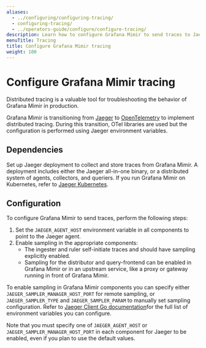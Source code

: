```yaml
---
aliases:
  - ../configuring/configuring-tracing/
  - configuring-tracing/
  - ../operators-guide/configure/configure-tracing/
description: Learn how to configure Grafana Mimir to send traces to Jaeger.
menuTitle: Tracing
title: Configure Grafana Mimir tracing
weight: 100
---
```


# Configure Grafana Mimir tracing

Distributed tracing is a valuable tool for troubleshooting the behavior of Grafana Mimir in production.

Grafana Mimir is transitioning from [Jaeger](https://www.jaegertracing.io/) to [OpenTelemetry](https://opentelemetry.io/docs/languages/go/getting-started/) to implement distributed tracing.
During this transition, OTel libraries are used but the configuration is performed using Jaeger environment variables.

## Dependencies

Set up Jaeger deployment to collect and store traces from Grafana Mimir.
A deployment includes either the Jaeger all-in-one binary, or a distributed system of agents, collectors, and queriers.
If you run Grafana Mimir on Kubernetes, refer to [Jaeger Kubernetes](https://github.com/jaegertracing/jaeger-kubernetes).

## Configuration

To configure Grafana Mimir to send traces, perform the following steps:

1. Set the `JAEGER_AGENT_HOST` environment variable in all components to point to the Jaeger agent.
1. Enable sampling in the appropriate components:
   - The ingester and ruler self-initiate traces and should have sampling explicitly enabled.
   - Sampling for the distributor and query-frontend can be enabled in Grafana Mimir or in an upstream service, like a proxy or gateway running in front of Grafana Mimir.

To enable sampling in Grafana Mimir components you can specify either `JAEGER_SAMPLER_MANAGER_HOST_PORT` for remote sampling, or `JAEGER_SAMPLER_TYPE` and `JAEGER_SAMPLER_PARAM` to manually set sampling configuration.
Refer to [Jaeger Client Go documentation](https://github.com/jaegertracing/jaeger-client-go#environment-variables)for the full list of environment variables you can configure.

Note that you must specify one of `JAEGER_AGENT_HOST` or `JAEGER_SAMPLER_MANAGER_HOST_PORT` in each component for Jaeger to be enabled, even if you plan to use the default values.
